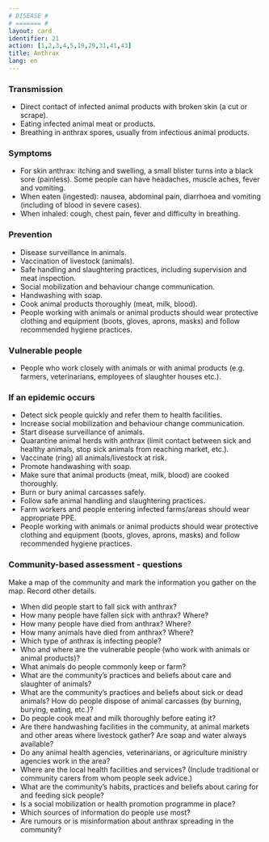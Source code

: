 ```yaml
---
# DISEASE #
# ======= #
layout: card
identifier: 21
action: [1,2,3,4,5,19,29,31,41,43]
title: Anthrax 
lang: en
---
```


### Transmission

- Direct contact of infected animal products with broken skin (a cut or scrape). 
- Eating infected animal meat or products. 
- Breathing in anthrax spores, usually from infectious animal products.

### Symptoms

- For skin anthrax: itching and swelling, a small blister turns into a black sore (painless). Some people can have headaches, muscle aches, fever and vomiting. 
- When eaten (ingested): nausea, abdominal pain, diarrhoea and vomiting (including of blood in severe cases). 
- When inhaled: cough, chest pain, fever and difficulty in breathing. 

### Prevention

- Disease surveillance in animals. 
- Vaccination of livestock (animals). 
- Safe handling and slaughtering practices, including supervision and meat inspection. 
- Social mobilization and behaviour change communication. 
- Handwashing with soap. 
- Cook animal products thoroughly (meat, milk, blood).
- People working with animals or animal products should wear protective clothing and equipment (boots, gloves, aprons, masks) and follow recommended hygiene practices. 

### Vulnerable people

- People who work closely with animals or with animal products (e.g. farmers, veterinarians, employees of slaughter houses etc.). 

### If an epidemic occurs

- Detect sick people quickly and refer them to health facilities. 
- Increase social mobilization and behaviour change communication. 
- Start disease surveillance of animals.
- Quarantine animal herds with anthrax (limit contact between sick and healthy animals, stop sick animals from reaching market, etc.). 
- Vaccinate (ring) all animals/livestock at risk. 
- Promote handwashing with soap.
- Make sure that animal products (meat, milk, blood) are cooked thoroughly.
- Burn or bury animal carcasses safely. 
- Follow safe animal handling and slaughtering practices.
- Farm workers and people entering infected farms/areas should wear appropriate PPE. 
- People working with animals or animal products should wear protective clothing and equipment (boots, gloves, aprons, masks) and follow recommended hygiene practices. 

### Community-based assessment - questions

Make a map of the community and mark the information you gather on the map. Record other details.
- When did people start to fall sick with anthrax? 
- How many people have fallen sick with anthrax? Where? 
- How many people have died from anthrax? Where? 
-	How many animals have died from anthrax? Where?
- Which type of anthrax is infecting people? 
- Who and where are the vulnerable people (who work with animals or animal products)? 
- What animals do people commonly keep or farm? 
- What are the community’s practices and beliefs about care and slaughter of animals?
- What are the community’s practices and beliefs about sick or dead animals? How do people dispose of animal carcasses (by burning, burying, eating, etc.)? 
- Do people cook meat and milk thoroughly before eating it? 
- Are there handwashing facilities in the community, at animal markets and other areas where livestock gather? Are soap and water always available?
- Do any animal health agencies, veterinarians, or agriculture ministry agencies work in the area? 
- Where are the local health facilities and services? (Include traditional or community carers from whom people seek advice.) 
- What are the community’s habits, practices and beliefs about caring for and feeding sick people? 
- Is a social mobilization or health promotion programme in place? 
- Which sources of information do people use most? 
- Are rumours or is misinformation about anthrax spreading in the community? 
